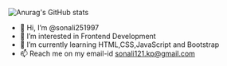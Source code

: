 
![Anurag's GitHub stats](https://github-readme-stats.vercel.app/api?username=sonali251997&show_icons=true&theme=radical)


- 👋 Hi, I’m @sonali251997
- 👀 I’m interested in Frontend Development
- 🌱 I’m currently learning HTML,CSS,JavaScript and Bootstrap
- 📫 Reach me on my email-id sonali121.kp@gmail.com





<!---
sonali251997/sonali251997 is a ✨ special ✨ repository because its `README.md` (this file) appears on your GitHub profile.
You can click the Preview link to take a look at your changes.
--->

